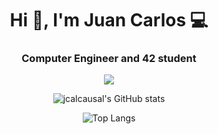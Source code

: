 <h1 align="center">Hi 👋, I'm Juan Carlos 💻</h1>
<h3 align="center">Computer Engineer and 42 student</h3>

<p align="center">
  <a href="#">
    <img src="https://skillicons.dev/icons?i=c,cpp,java,python,haskell,git,raspberrypi,vscode,eclipse,idea" />
  </a>
</p>   

<div align="center">

![jcalcausal's GitHub stats](https://github-readme-stats.vercel.app/api?username=jcalcausal&show_icons=true&theme=radical&cache_seconds=1800)

![Top Langs](https://github-readme-stats.vercel.app/api/top-langs/?username=jcalcausal&show_icons=true&theme=radical&cache_seconds=1800)

</div>
